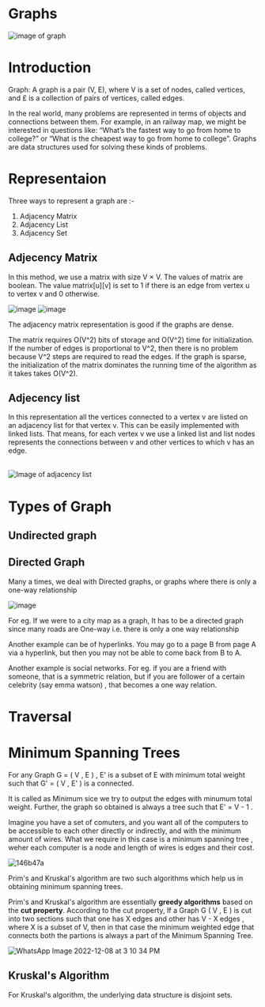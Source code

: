# Graphs
<img src = "https://cdn-media-1.freecodecamp.org/images/9KFiyFYi9bMktsJkMKLKaeJl31heUN9A-xrr" alt= "image of graph">

# Introduction

Graph: A graph is a pair (V, E), where V is a set of nodes, called vertices, and £ is a collection of pairs of vertices, called edges.

In the real world, many problems are represented in terms of objects and connections between them. For example, in an railway map, we might be interested in questions like: “What’s the fastest way to go from home to college?” or “What is the cheapest way to go from home to college”. Graphs are data structures used for solving these kinds of problems.

# Representaion

Three ways to represent a graph are :-
1) Adjacency Matrix
2) Adjacency List
3) Adjacency Set


## Adjecency Matrix
In this method, we use a matrix with size V × V. The values of matrix are boolean. The value matrix[u][v] is set to 1 if there is an edge from vertex u to vertex v and 0
otherwise.

![image](https://user-images.githubusercontent.com/103832825/205418525-12985bed-d22d-4db0-8808-58304748678f.png)
![image](https://user-images.githubusercontent.com/103832825/205418536-5f32e9b6-a0d2-4811-b51e-02e90c8f14a8.png)

The adjacency matrix representation is good if the graphs are dense. 

The matrix requires O(V^2) bits of storage and O(V^2) time for initialization. If the number of edges is proportional to V^2, then there is no problem because V^2 steps are required to read the edges. If the graph is sparse, the initialization of the matrix dominates the running time of the algorithm as it takes takes O(V^2).

## Adjecency list

In this representation all the vertices connected to a vertex v are listed on an adjacency list for that vertex v. This can be easily implemented with linked lists. That means, for each vertex v we use a linked list and list nodes represents the connections between v and other vertices to which v has an edge.

<br>
<img src = "https://www.softwaretestinghelp.com/wp-content/qa/uploads/2020/05/7-6.png" alt = "Image of adjacency list">

<br>

# Types of Graph

## Undirected graph

## Directed Graph

Many a times, we deal with Directed graphs, or graphs where there is only a one-way relationship

![image](https://user-images.githubusercontent.com/103832825/206919370-1c11880e-d9a2-42e6-bcf7-67b3da328e42.png)

For eg. If we were to a city map as a graph, It has to be a directed graph since many roads are One-way i.e. there is only a one way relationship

Another example can be of hyperlinks. You may go to a page B from page A via a hyperlink, but then you may not be able to come back from B to A.

Another example is social networks. For eg. if you are a friend with someone, that is a symmetric relation, but if you are follower of a certain celebrity (say emma watson) , that becomes a one way relation.


# Traversal

# Minimum Spanning Trees 

For any Graph G = ( V , E ) , E' is a subset of E with minimum total weight such that G' = ( V , E' ) is a connected.

It is called as Minimum sice we try to output the edges with minumum total weight. Further, the graph so obtained is always a tree such that E' = V - 1 .

Imagine you have a set of comuters, and you want all of the computers to be accessible to each other directly or indirectly, and with the minimum amount of wires.
What we require in this case is a minimum spanning tree , weher each computer is a node and length of wires is edges and their cost. 

![146b47a](https://user-images.githubusercontent.com/103832825/206368911-f9f81771-ae27-4cbb-a3fa-70295fdc5436.jpg)

Prim's and Kruskal's algorithm are two such algorithms which help us in obtaining minimum spanning trees.

Prim's and Kruskal's algorithm are essentially <b>greedy algorithms</b> based on the <b>cut property</b>.
According to the cut property, If a Graph G ( V , E ) is cut into two sections such that one has X edges and other has V - X edges , where X is a subset of V, then in that case the minimum weighted edge that connects both the partions is always a part of the Minimum Spanning Tree.

![WhatsApp Image 2022-12-08 at 3 10 34 PM](https://user-images.githubusercontent.com/103832825/206412365-0501f7b4-00c4-4052-a57f-e9491c1bfcdc.jpeg)

## Kruskal's Algorithm

For Kruskal's algorithm, the underlying data structure is disjoint sets.
